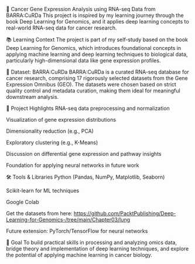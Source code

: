 🧬 Cancer Gene Expression Analysis using RNA-seq Data from BARRA:CuRDa
This project is inspired by my learning journey through the book Deep Learning for Genomics, and it applies deep learning concepts to real-world RNA-seq data for cancer research.

📚 Learning Context
The project is part of my self-study based on the book Deep Learning for Genomics, which introduces foundational concepts in applying machine learning and deep learning techniques to biological data, particularly high-dimensional data like gene expression profiles.

🧪 Dataset: BARRA:CuRDa
BARRA:CuRDa is a curated RNA-seq database for cancer research, comprising 17 rigorously selected datasets from the Gene Expression Omnibus (GEO). The datasets were chosen based on strict quality control and metadata curation, making them ideal for meaningful downstream analysis.

🧠 Project Highlights
RNA-seq data preprocessing and normalization

Visualization of gene expression distributions

Dimensionality reduction (e.g., PCA)

Exploratory clustering (e.g., K-Means)

Discussion on differential gene expression and pathway insights

Foundation for applying neural networks in future work

🛠️ Tools & Libraries
Python (Pandas, NumPy, Matplotlib, Seaborn)

Scikit-learn for ML techniques

Google Colab

Get the datasets from here: https://github.com/PacktPublishing/Deep-Learning-for-Genomics-/tree/main/Chapter03/lung

Future extension: PyTorch/TensorFlow for neural networks

🎯 Goal
To build practical skills in processing and analyzing omics data, bridge theory and implementation of deep learning techniques, and explore the potential of applying machine learning in cancer biology.

